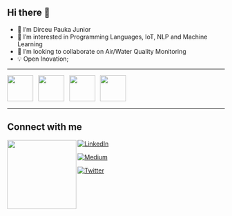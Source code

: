 ## Hi there 👋

- 👋 I’m Dirceu Pauka Junior
- 👀 I’m interested in Programming Languages, IoT, NLP and Machine Learning
- 💞️ I’m looking to collaborate on Air/Water Quality Monitoring
- :bulb: Open Inovation;

<hr>

<img src="https://cdn.jsdelivr.net/gh/devicons/devicon/icons/javascript/javascript-original.svg" width="60" /> &nbsp; <img src="https://cdn.jsdelivr.net/gh/devicons/devicon/icons/ruby/ruby-original-wordmark.svg" width="60" /> &nbsp; <img src="https://cdn.jsdelivr.net/gh/devicons/devicon/icons/ubuntu/ubuntu-plain-wordmark.svg" width="60" /> &nbsp; <img src="https://cdn.jsdelivr.net/gh/devicons/devicon/icons/arduino/arduino-original-wordmark.svg" width="60" />
<hr>

## Connect with me

<img width="160" src="https://octodex.github.com/images/codercat.jpg" align="left" />

[<img alt="LinkedIn" src="https://img.shields.io/badge/linkedin-%230077B5.svg?&style=for-the-badge&logo=linkedin&logoColor=white" />](https://www.linkedin.com/in/dirceu-pauka-junior/)

[<img alt="Medium" src="https://img.shields.io/badge/medium-%2312100E.svg?&style=for-the-badge&logo=medium&logoColor=white" />](https://dirceu-jr.medium.com/)

[<img alt="Twitter" src="https://img.shields.io/badge/twitter-%231DA1F2.svg?&style=for-the-badge&logo=twitter&logoColor=white" />](https://twitter.com/dirceupj)

